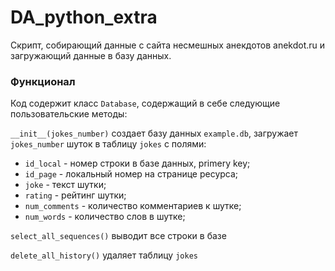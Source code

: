 # DA_python_extra

Скрипт, собирающий данные с сайта несмешных анекдотов anekdot.ru и загружающий данные в базу данных.

### Функционал
Код содержит класс `Database`, содержащий в себе следующие пользовательские методы:

`__init__(jokes_number)` создает базу данных `example.db`, загружает `jokes_number` шуток в таблицу `jokes` c полями:
* `id_local` - номер строки в базе данных, primery key;
* `id_page` - локальный номер на странице ресурса;
* `joke` - текст шутки;
* `rating` - рейтинг шутки;
* `num_comments` - количество комментариев к шутке;
* `num_words` - количество слов в шутке;

`select_all_sequences()` выводит все строки в базе

`delete_all_history()` удаляет таблицу `jokes`
